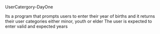 UserCatergory-DayOne

Its a program that prompts users to enter their year of births and it returns their user categories either minor, youth or elder
The user is expected to enter valid and expected years
